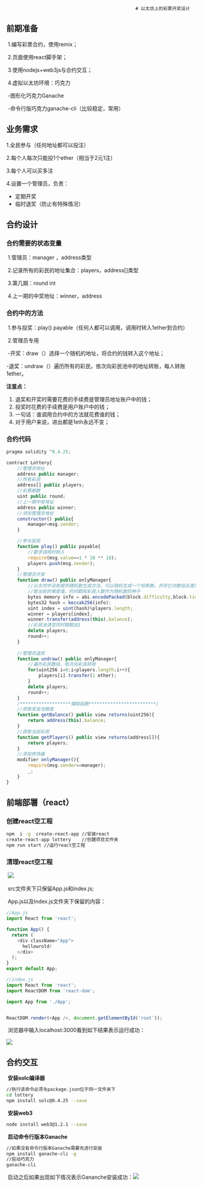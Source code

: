                                                     # 以太坊上的彩票开奖设计

## 前期准备

​	1.编写彩票合约，使用remix；

​	2.页面使用react脚手架；

​	3.使用nodejs+web3js与合约交互；

​	4.虚拟以太坊环境：巧克力

​		-图形化巧克力Ganache

​		-命令行版巧克力ganache-cli（比较稳定，常用）

## 业务需求

1.全民参与（任何地址都可以投注）

2.每个人每次只能投1个ether（相当于2元1注）

3.每个人可以买多注

4.设置一个管理员，负责：

- 定期开奖
- 临时退奖（防止有特殊情况）

## 合约设计

### **合约需要的状态变量**

​	   1.管理员：manager ，address类型

​	   2.记录所有的彩民的地址集合：players，address[]类型

​	   3.第几期：round  int

​	   4.上一期的中奖地址：winner，address

### **合约中的方法**

​	   1.参与投奖：play() payable（任何人都可以调用，调用时转入1ether到合约）

​	   2.管理员专用

​			-开奖：draw（）选择一个随机的地址，将合约的钱转入这个地址；

​			-退奖：undraw（）遍历所有的彩民，依次向彩民池中的地址转账，每人转账1ether。

**注意点：**

1. 退奖和开奖时需要花费的手续费是管理员地址账户中的钱；
2. 投奖时花费的手续费是用户账户中的钱；
3. 一句话：谁调用合约中的方法就花费谁的钱；
4. 对于用户来说，进出都是1eth永远不变；

### 合约代码

```js
pragma solidity ^0.4.25;

contract Lottery{
    //管理员地址
    address public manager;
    //所有彩民
    address[] public players;
    //彩票期数
    uint public round;
    //上一期中奖地址
    address public winner;
    //添加管理员地址
    constructor() public{
        manager=msg.sender;
    }

    //参与投奖
    function play() public payable{
        //要求调用时转入
        require(msg.value==1 * 10 ** 18);
        players.push(msg.sender);
    }
    //管理员开奖
    function draw() public onlyManager{
        //以太坊中没有提供随机数生成方法，可以随机生成一个哈希数，并将它对数组长度取余
        //取当前的难度值，时间戳和彩民人数作为随机数的种子
        bytes memory info = abi.encodePacked(block.difficulty,block.timestamp,players.length);
        bytes32 hash = keccak256(info);
        uint index = uint(hash)%players.length;
        winner = players[index];
        winner.transfer(address(this).balance);
        //彩民池清空同时期数加1
        delete players;
        round++;
    }
    
    //管理员退奖
    function undraw() public onlyManager{
        //遍历彩民数组，依次向彩民转账
        for(uint256 i=0;i<players.length;i++){
            players[i].transfer(1 ether);
        }
        delete players;
        round++;
    }
    /*******************辅助函数*************************/
    //获取奖金池额度
    function getBalance() public view returns(uint256){
        return address(this).balance;
    }
    //获取当前彩民
    function getPlayers() public view returns(address[]){
        return players;
    }
    //添加修饰器
    modifier onlyManager(){
        require(msg.sender==manager);
        _;
    }
}
```

## 前端部署（react）	

### 	**创建react空工程**

```sh
npm  i -g  create-react-app //安装react
create-react-app lottery	//创建项目文件夹
npm run start //运行react空工程
```

### 	 **清理react空工程**

​	![](C:\Users\11346\Desktop\以太坊学习\assets\react工程清理.png)

​	src文件夹下只保留App.js和index.js;

​	App.js以及Index.js文件夹下保留的内容：

```js
//App.js
import React from 'react';

function App() {
  return (
    <div className="App">
      hellowrold!
    </div>
  );
}
export default App;

//index.js
import React from 'react';
import ReactDOM from 'react-dom';

import App from './App';


ReactDOM.render(<App />, document.getElementById('root'));
```

​	浏览器中输入localhost:3000看到如下结果表示运行成功：	

![](C:\Users\11346\Desktop\以太坊学习\assets\react空工程运行结果.png)

## 合约交互

​	**安装solc编译器**

```sh
//执行该命令必须与package.json位于同一文件夹下
cd lottery
npm install solc@0.4.25 --save
```

​	**安装web3**

```sh
node install web3@1.2.1 --save
```

​	**启动命令行版本Ganache**

```sh
//如果没有命令行版本Ganache需要先进行安装
npm install ganache-cli -g
//启动巧克力
ganache-cli
```

​	启动之后如果出现如下情况表示Gananche安装成功：![](C:\Users\11346\Desktop\以太坊学习\assets\巧克力启动.png)
